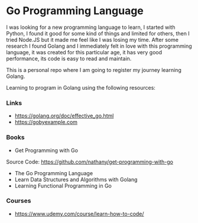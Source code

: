 # Go Programming Language

I was looking for a new programming language to learn, I started with Python, I found it good for some kind of things and limited for others, then I tried Node.JS but it made me feel like I was losing my time. After some research I found Golang and I immediately felt in love with this programming language, it was created for this particular age, it has very good performance, its code is easy to read and maintain. 

This is a personal repo where I am going to register my journey learning Golang.

Learning to program in Golang using the following resources:

### Links

- https://golang.org/doc/effective_go.html
- https://gobyexample.com

### Books

- Get Programming with Go

Source Code: https://github.com/nathany/get-programming-with-go

- The Go Programming Language
- Learn Data Structures and Algorithms with Golang
- Learning Functional Programming in Go

### Courses

- https://www.udemy.com/course/learn-how-to-code/
